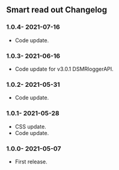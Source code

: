 ## Smart read out Changelog

### 1.0.4- 2021-07-16

- Code update.

### 1.0.3- 2021-06-16

- Code update for v3.0.1 DSMRloggerAPI.

### 1.0.2- 2021-05-31

- Code update.

### 1.0.1- 2021-05-28

- CSS update.
- Code update.

### 1.0.0- 2021-05-07

- First release.

